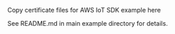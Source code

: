 Copy certificate files for AWS IoT SDK example here

See README.md in main example directory for details.
